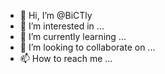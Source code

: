 - 👋 Hi, I’m @BiCTly
- 👀 I’m interested in ...
- 🌱 I’m currently learning ...
- 💞️ I’m looking to collaborate on ...
- 📫 How to reach me ...

<!---
BiCTly/BiCTly is a ✨ special ✨ repository because its `README.md` (this file) appears on your GitHub profile.
You can click the Preview link to take a look at your changes.
--->
